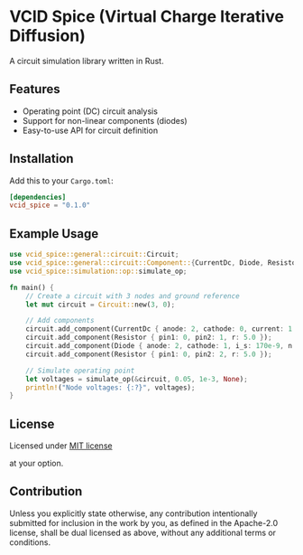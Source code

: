 # VCID Spice (Virtual Charge Iterative Diffusion)

A circuit simulation library written in Rust.

## Features

- Operating point (DC) circuit analysis
- Support for non-linear components (diodes)
- Easy-to-use API for circuit definition

## Installation

Add this to your `Cargo.toml`:

```toml
[dependencies]
vcid_spice = "0.1.0"
```

## Example Usage

```rust
use vcid_spice::general::circuit::Circuit;
use vcid_spice::general::circuit::Component::{CurrentDc, Diode, Resistor};
use vcid_spice::simulation::op::simulate_op;

fn main() {
    // Create a circuit with 3 nodes and ground reference
    let mut circuit = Circuit::new(3, 0);

    // Add components
    circuit.add_component(CurrentDc { anode: 2, cathode: 0, current: 1.0 });
    circuit.add_component(Resistor { pin1: 0, pin2: 1, r: 5.0 });
    circuit.add_component(Diode { anode: 2, cathode: 1, i_s: 170e-9, n: 2.0 });
    circuit.add_component(Resistor { pin1: 0, pin2: 2, r: 5.0 });

    // Simulate operating point
    let voltages = simulate_op(&circuit, 0.05, 1e-3, None);
    println!("Node voltages: {:?}", voltages);
}
```

## License

Licensed under [MIT license](http://opensource.org/licenses/MIT)

at your option.

## Contribution

Unless you explicitly state otherwise, any contribution intentionally submitted
for inclusion in the work by you, as defined in the Apache-2.0 license, shall be
dual licensed as above, without any additional terms or conditions. 